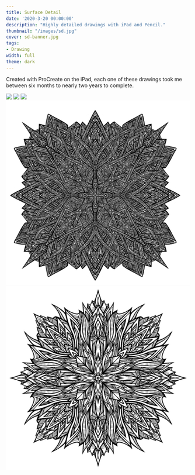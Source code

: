 ```yaml
---
title: Surface Detail
date: '2020-3-20 00:00:00'
description: "Highly detailed drawings with iPad and Pencil."
thumbnail: "/images/sd.jpg"
cover: sd-banner.jpg
tags:
- Drawing
width: full
theme: dark
---
```


Created with ProCreate on the iPad, each one of these drawings took me between six months to nearly two years to complete. 

<img src="/images/surface-detail-5.jpg" class="wide mb">
<img src="/images/surface-detail-4.jpg" class="wide mb">
<img src="/images/surface-detail-3.jpg" class="wide mb">
<img src="/images/surface-detail-2.jpg" class="wide mb">
<img src="/images/surface-detail-1.jpg" class="wide mb">


